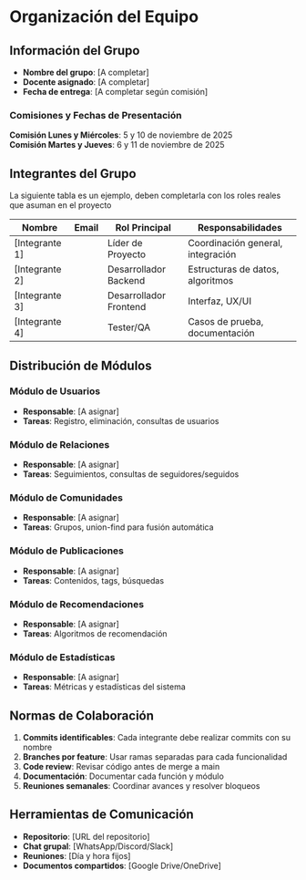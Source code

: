 # Organización del Equipo

## Información del Grupo

- **Nombre del grupo**: [A completar]
- **Docente asignado**: [A completar]
- **Fecha de entrega**: [A completar según comisión]

### Comisiones y Fechas de Presentación

**Comisión Lunes y Miércoles**: 5 y 10 de noviembre de 2025  
**Comisión Martes y Jueves**: 6 y 11 de noviembre de 2025

## Integrantes del Grupo

La siguiente tabla es un ejemplo, deben completarla con los roles reales que asuman en el proyecto

| Nombre | Email | Rol Principal | Responsabilidades |
|--------|-------|---------------|-------------------|
| [Integrante 1] | | Líder de Proyecto | Coordinación general, integración |
| [Integrante 2] | | Desarrollador Backend | Estructuras de datos, algoritmos |
| [Integrante 3] | | Desarrollador Frontend | Interfaz, UX/UI |
| [Integrante 4] | | Tester/QA | Casos de prueba, documentación |

## Distribución de Módulos

### Módulo de Usuarios
- **Responsable**: [A asignar]
- **Tareas**: Registro, eliminación, consultas de usuarios

### Módulo de Relaciones
- **Responsable**: [A asignar]  
- **Tareas**: Seguimientos, consultas de seguidores/seguidos

### Módulo de Comunidades
- **Responsable**: [A asignar]
- **Tareas**: Grupos, union-find para fusión automática

### Módulo de Publicaciones  
- **Responsable**: [A asignar]
- **Tareas**: Contenidos, tags, búsquedas

### Módulo de Recomendaciones
- **Responsable**: [A asignar]
- **Tareas**: Algoritmos de recomendación

### Módulo de Estadísticas
- **Responsable**: [A asignar]
- **Tareas**: Métricas y estadísticas del sistema

## Normas de Colaboración

1. **Commits identificables**: Cada integrante debe realizar commits con su nombre
2. **Branches por feature**: Usar ramas separadas para cada funcionalidad
3. **Code review**: Revisar código antes de merge a main
4. **Documentación**: Documentar cada función y módulo
5. **Reuniones semanales**: Coordinar avances y resolver bloqueos

## Herramientas de Comunicación

- **Repositorio**: [URL del repositorio]
- **Chat grupal**: [WhatsApp/Discord/Slack]
- **Reuniones**: [Día y hora fijos]
- **Documentos compartidos**: [Google Drive/OneDrive]
